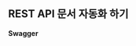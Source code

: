 ## REST API 문서 자동화 하기

**Swagger**
<!--stackedit_data:
eyJoaXN0b3J5IjpbLTQ4Mjc5NjkzMSwtNDc2MzI4NjE4XX0=
-->